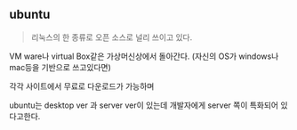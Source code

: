## ubuntu

> 리눅스의 한 종류로 오픈 소스로 널리 쓰이고 있다.

VM ware나 virtual Box같은 가상머신상에서 돌아간다. (자신의 OS가 windows나 mac등을 기반으로 쓰고있다면)

각각 사이트에서 무료로 다운로드가 가능하며

ubuntu는 desktop ver 과 server ver이 있는데 개발자에게 server 쪽이 특화되어 있다고한다. 
